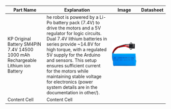 
| Part Name  | Explanation |Image |Datasheet |
| ------------- | ------------- | -------------|  -------------|
| KP Original Battery SM4PIN 7.4V 14500 1000 mAh Rechargeable Lithium ion Battery  |he robot is powered by a Li-Po battery pack (7.4V) to drive the motors and a 5V regulator for logic circuits. Dual 7.4V lithium batteries in series provide ~14.8V for high torque, with a regulated 5V supply for the Arduino and sensors. This setup ensures sufficient current for the motors while maintaining stable voltage for electronics (power system details are in the documentation in other/).  |![7.4V 14500 1000 mAh Rechargeable Lithium ion Battery](media/bat.jpg)
| Content Cell  | Content Cell  |
